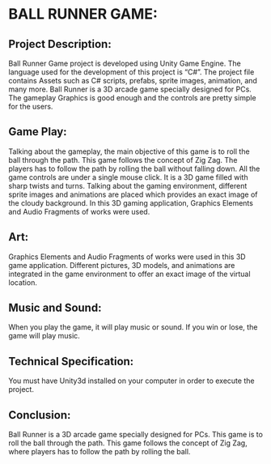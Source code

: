 # BALL RUNNER GAME: 

## Project Description: 
Ball Runner Game project is developed using Unity Game Engine. The language used for the development of this project is “C#”. The project file contains Assets such as C# scripts, prefabs, sprite images, animation, and many more. Ball Runner is a 3D arcade game specially designed for PCs. The gameplay Graphics is good enough and the controls are pretty simple for the users.  

## Game Play: 
Talking about the gameplay, the main objective of this game is to roll the ball through the path. This game follows the concept of Zig Zag. The players has to follow the path by rolling the ball without falling down. All the game controls are under a single mouse click. It is a 3D game filled with sharp twists and turns. Talking about the gaming environment, different sprite images and animations are placed which provides an exact image of the cloudy background. In this 3D gaming application, Graphics Elements and Audio Fragments of works were used. 

## Art: 
Graphics Elements and Audio Fragments of works were used in this 3D game application. Different pictures, 3D models, and animations are integrated in the game environment to offer an exact image of the virtual location. 

## Music and Sound: 
When you play the game, it will play music or sound. If you win or lose, the game will play music. 

## Technical Specification: 
You must have Unity3d installed on your computer in order to execute the project. 

## Conclusion: 
Ball Runner is a 3D arcade game specially designed for PCs. This game is to roll the ball through the path. This game follows the concept of Zig Zag, where players has to follow the path by rolling the ball. 
